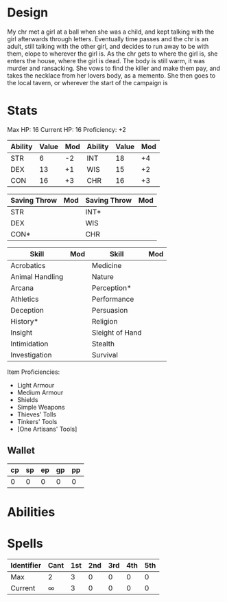 # Design
My chr met a girl at a ball when she was a child, and kept talking with the girl afterwards through letters. Eventually time passes and the chr is an adult, still talking with the other girl, and decides to run away to be with them, elope to wherever the girl is. As the chr gets to where the girl is, she enters the house, where the girl is dead. The body is still warm, it was murder and ransacking. She vows to find the killer and make them pay, and takes the necklace from her lovers body, as a memento. She then goes to the local tavern, or wherever the start of the campaign is
# Stats
Max HP: 16
Current HP: 16 
Proficiency: +2

Ability|Value|Mod|Ability|Value|Mod
---|---|---|---|---|---
STR|6|-2|INT|18|+4
DEX|13|+1|WIS|15|+2
CON|16|+3|CHR|16|+3

Saving Throw|Mod|Saving Throw|Mod
---|---|---|---
STR||INT*|
DEX||WIS|
CON*||CHR|

Skill|Mod|Skill|Mod
---|---|---|---
Acrobatics||Medicine|
Animal Handling||Nature|
Arcana||Perception*|
Athletics||Performance|
Deception||Persuasion|
History*||Religion|
Insight||Sleight of Hand|
Intimidation||Stealth|
Investigation||Survival|
Item Proficiencies:
- Light Armour
- Medium Armour
- Shields
- Simple Weapons
- Thieves' Tolls
- Tinkers' Tools
- [One Artisans' Tools]
## Wallet
cp|sp|ep|gp|pp
---|---|---|---|---
0|0|0|0|0

# Abilities



# Spells
Identifier|Cant|1st|2nd|3rd|4th|5th
---|---|---|---|---|---|---
Max|2|3|0|0|0|0
Current|$\infty$|3|0|0|0|0
